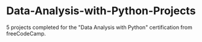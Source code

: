 # Data-Analysis-with-Python-Projects
5 projects completed for the "Data Analysis with Python" certification from freeCodeCamp.
